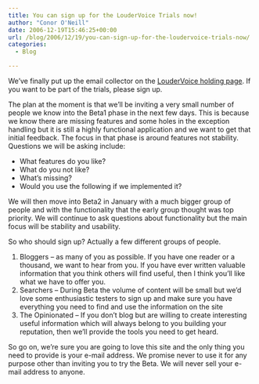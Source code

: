 ```yaml
---
title: You can sign up for the LouderVoice Trials now!
author: "Conor O'Neill"
date: 2006-12-19T15:46:25+00:00
url: /blog/2006/12/19/you-can-sign-up-for-the-loudervoice-trials-now/
categories:
  - Blog

---
```

We&#8217;ve finally put up the email collector on the [LouderVoice holding page][1]. If you want to be part of the trials, please sign up.

The plan at the moment is that we&#8217;ll be inviting a very small number of people we know into the Beta1 phase in the next few days. This is because we know there are missing features and some holes in the exception handling but it is still a highly functional application and we want to get that initial feedback. The focus in that phase is around features not stability. Questions we will be asking include:

  * What features do you like?
  * What do you not like?
  * What&#8217;s missing?
  * Would you use the following if we implemented it?

We will then move into Beta2 in January with a much bigger group of people and with the functionality that the early group thought was top priority. We will continue to ask questions about functionality but the main focus will be stability and usability.

So who should sign up? Actually a few different groups of people.

  1. Bloggers &#8211; as many of you as possible. If you have one reader or a thousand, we want to hear from you. If you have ever written valuable information that you think others will find useful, then I think you&#8217;ll like what we have to offer you.
  2. Searchers &#8211; During Beta the volume of content will be small but we&#8217;d love some enthusiastic testers to sign up and make sure you have everything you need to find and use the information on the site
  3. The Opinionated &#8211; If you don&#8217;t blog but are willing to create interesting useful information which will always belong to you building your reputation, then we&#8217;ll provide the tools you need to get heard.

So go on, we&#8217;re sure you are going to love this site and the only thing you need to provide is your e-mail address. We promise never to use it for any purpose other than inviting you to try the Beta. We will never sell your e-mail address to anyone.

 [1]: http://www.loudervoice.com/